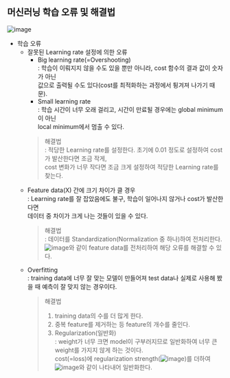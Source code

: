 ## 머신러닝 학습 오류 및 해결법
![image](https://user-images.githubusercontent.com/55045082/91534995-6f765100-e94d-11ea-942b-2bbc23fb77de.png)
* 학습 오류
  * 잘못된 Learning rate 설정에 의한 오류
    * Big learning rate(=Overshooting)  
    : 학습이 이뤄지지 않을 수도 있을 뿐만 아니라, cost 함수의 결과 값이 숫자가 아닌  
    값으로 출력될 수도 있다(cost를 최적화하는 과정에서 튕겨져 나가기 때문).
    * Small learning rate  
    : 학습 시간이 너무 오래 걸리고, 시간이 만료될 경우에는 global minimum이 아닌  
    local minimum에서 멈출 수 있다.
    > 해결법  
    : 적당한 Learning rate를 설정한다. 초기에 0.01 정도로 설정하여 cost가 발산한다면 조금 작게,  
    cost 변화가 너무 작다면 조금 크게 설정하여 적당한 Learning rate를 찾는다.
  * Feature data(X) 간에 크기 차이가 클 경우  
  : Learning rate를 잘 잡았음에도 불구, 학습이 일어나지 않거나 cost가 발산한다면  
  데이터 중 차이가 크게 나는 것들이 있을 수 있다.
    > 해결법  
    : 데이터를 Standardization(Normalization 중 하나)하여 전처리한다. 
![image](https://user-images.githubusercontent.com/55045082/91535659-7356a300-e94e-11ea-938c-321dbe4a897e.png)와 같이 feature data를 전처리하여 해당 오류를 해결할 수 있다.
  * Overfitting  
  : training data에 너무 잘 맞는 모델이 만들어져 test data나 실제로 사용해 봤을 때 예측이 잘 맞지 않는 경우이다.
    > 해결법
    >1) training data의 수를 더 많게 한다.  
    >2) 중복 feature를 제거하는 등 feature의 개수를 줄인다.  
    >3) Regularization(일반화)  
    >: weight가 너무 크면 model이 구부러지므로 일반화하여 너무 큰 weight를 가지지 않게 하는 것이다.  
    cost(=loss)에 regularization strength(![image](https://user-images.githubusercontent.com/55045082/91535732-95e8bc00-e94e-11ea-95a5-5acaab9efaff.png))를 더하여 ![image](https://user-images.githubusercontent.com/55045082/91535749-9bde9d00-e94e-11ea-9f5e-acd9f67e3699.png)와 같이 나타내어 일반화한다.

